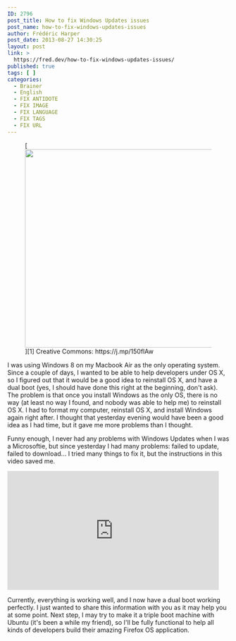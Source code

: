 ```yaml
---
ID: 2796
post_title: How to fix Windows Updates issues
post_name: how-to-fix-windows-updates-issues
author: Frédéric Harper
post_date: 2013-08-27 14:30:25
layout: post
link: >
  https://fred.dev/how-to-fix-windows-updates-issues/
published: true
tags: [ ]
categories:
  - Brainer
  - English
  - FIX ANTIDOTE
  - FIX IMAGE
  - FIX LANGUAGE
  - FIX TAGS
  - FIX URL
---
```

<figure>[<figcaption><img alt="" src="http://fred.dev/wp-content/uploads/2013/08/windows8.jpg" width="600" height="450" /></figcaption>][1] Creative Commons: https://j.mp/150flAw</figure>
I was using Windows 8 on my Macbook Air as the only operating system. Since a couple of days, I wanted to be able to help developers under OS X, so I figured out that it would be a good idea to reinstall OS X, and have a dual boot (yes, I should have done this right at the beginning, don't ask). The problem is that once you install Windows as the only OS, there is no way (at least no way I found, and nobody was able to help me) to reinstall OS X. I had to format my computer, reinstall OS X, and install Windows again right after. I thought that yesterday evening would have been a good idea as I had time, but it gave me more problems than I thought.

Funny enough, I never had any problems with Windows Updates when I was a Microsoftie, but since yesterday I had many problems: failed to update, failed to download... I tried many things to fix it, but the instructions in this video saved me.

<div class="embed video YouTube">
  <iframe width="480" height="270" src="https://www.youtube.com/embed/kH3jJ1tpCDg?feature=oembed" frameborder="0" allowfullscreen></iframe>
</div>

Currently, everything is working well, and I now have a dual boot working perfectly. I just wanted to share this information with you as it may help you at some point. Next step, I may try to make it a triple boot machine with Ubuntu (it's been a while my friend), so I'll be fully functional to help all kinds of developers build their amazing Firefox OS application.

 [1]: http://fred.dev/wp-content/uploads/2013/08/windows8.jpg
